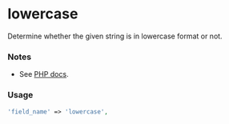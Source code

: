 # lowercase

Determine whether the given string is in lowercase format or not.

### Notes

* See [PHP docs](http://php.net/manual/en/function.mb-strtolower.php).

### Usage

```php
'field_name' => 'lowercase',
```
